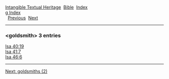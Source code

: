 [Intangible Textual Heritage](../../index)  [Bible](../index) 
[Index](index)   
[g Index](_g_)  
  [Previous](c04847)  [Next](c04849) 

------------------------------------------------------------------------

### &lt;goldsmith&gt; 3 entries

[Isa 40:19](../kjv/isa040.htm#019)  
[Isa 41:7](../kjv/isa041.htm#007)  
[Isa 46:6](../kjv/isa046.htm#006)  

------------------------------------------------------------------------

[Next: goldsmiths (2)](c04849)
